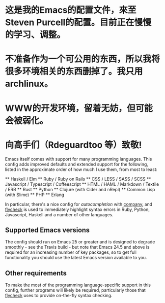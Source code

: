 

# 这是我的Emacs的配置文件，來至Steven Purcell的配置。目前正在慢慢的学习、调整。
# 不准备作为一个可公用的东西，所以我将很多环境相关的东西删掉了。我只用archlinux。
# WWW的开发环境，留着无妨，但可能会被弱化。
# 向高手们（Rdeguardtoo 等）致敬!

Emacs itself comes with support for many programming languages. This
config adds improved defaults and extended support for the following, listed
in the approximate order of how much I use them, from most to least:

** Haskell / Elm
** Ruby / Ruby on Rails
** CSS / LESS / SASS / SCSS
** Javascript / Typescript / Coffeescript
** HTML / HAML / Markdown / Textile / ERB
** Rust
** Python
** Clojure (with Cider and nRepl)
** Common Lisp (with Slime)
** PHP
** Erlang

In particular, there's a nice config for *autocompletion* with
[company](https://company-mode.github.io/), and
[flycheck](http://www.flycheck.org) is used to immediately highlight
syntax errors in Ruby, Python, Javascript, Haskell and a number of
other languages.

## Supported Emacs versions

The config should run on Emacs 25 or greater and is designed to
degrade smoothly - see the Travis build - but note that Emacs 24.5 and
above is required for an increasing number of key packages, so to get
full functionality you should use the latest Emacs version available
to you.

## Other requirements

To make the most of the programming language-specific support in this
config, further programs will likely be required, particularly those
that [flycheck](https://github.com/flycheck/flycheck) uses to provide
on-the-fly syntax checking.
